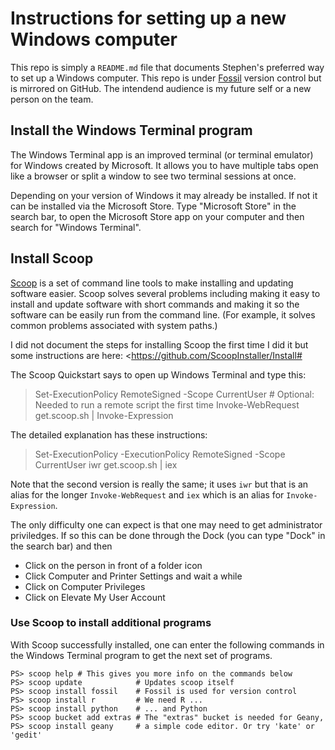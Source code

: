 # Instructions for setting up a new Windows computer

This repo is simply a `README.md` file that documents Stephen's
preferred way to set up a Windows computer. This repo is under
[Fossil](https://fossil-scm.org/) version control but is mirrored on
GitHub. The intendend audience is my future self or a new person on
the team.

## Install the Windows Terminal program

The Windows Terminal app is an improved terminal (or terminal
emulator) for Windows created by Microsoft. It allows you
to have multiple tabs open like a browser or split a window 
to see two terminal sessions at once.

Depending on your version of Windows it may already be installed. If
not it can be installed via the Microsoft Store.  Type "Microsoft
Store" in the search bar, to open the Microsoft Store app on your
computer and then search for "Windows Terminal".

## Install Scoop

[Scoop](https://scoop.sh) is a set of command line tools to make
installing and updating software easier. Scoop solves several
problems including making it easy to install and update software
with short commands and making it so the software can be easily
run from the command line. (For example, it solves common
problems associated with system paths.)


I did not document the steps for installing Scoop the first time I did
it but some instructions are here:
<https://github.com/ScoopInstaller/Install#

The Scoop Quickstart says to open up Windows Terminal and type this:

> Set-ExecutionPolicy RemoteSigned -Scope CurrentUser # Optional: Needed to run a remote script the first time
> Invoke-WebRequest get.scoop.sh | Invoke-Expression

The detailed explanation has these instructions:

> Set-ExecutionPolicy -ExecutionPolicy RemoteSigned -Scope CurrentUser
> iwr get.scoop.sh | iex

Note that the second version is really the same; it uses `iwr` but
that is an alias for the longer `Invoke-WebRequest` and `iex` which is
an alias for `Invoke-Expression`.

The only difficulty one can expect is that one may need to get
administrator priviledges. If so this can be done through the Dock
(you can type "Dock" in the search bar) and then

- Click on the person in front of a folder icon
- Click Computer and Printer Settings and wait a while
- Click on Computer Privileges
- Click on Elevate My User Account

### Use Scoop to install additional programs

With Scoop successfully installed, one can enter the following
commands in the Windows Terminal program to get the next
set of programs.

```
PS> scoop help # This gives you more info on the commands below
PS> scoop update            # Updates scoop itself
PS> scoop install fossil    # Fossil is used for version control
PS> scoop install r         # We need R ...
PS> scoop install python    # ... and Python
PS> scoop bucket add extras # The "extras" bucket is needed for Geany,
PS> scoop install geany     # a simple code editor. Or try 'kate' or 'gedit'

```



